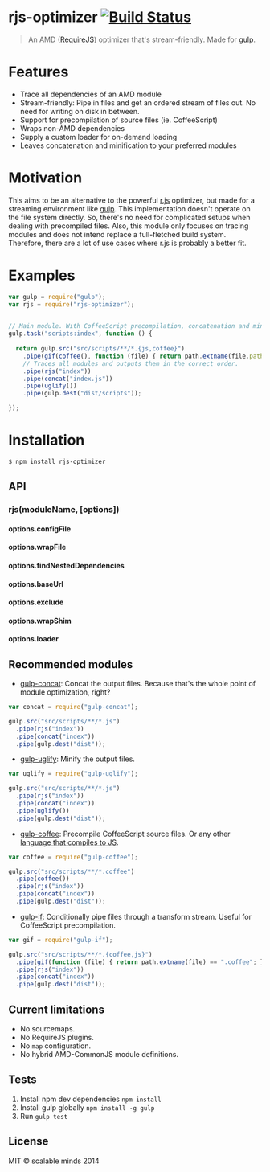 # rjs-optimizer [![Build Status](https://drone.io/github.com/scalableminds/rjs-optimizer/status.png)](https://drone.io/github.com/scalableminds/rjs-optimizer/latest)

> An AMD ([RequireJS](http://requirejs.org/)) optimizer that's stream-friendly. Made for [gulp](http://gulpjs.com/).

# Features

* Trace all dependencies of an AMD module
* Stream-friendly: Pipe in files and get an ordered stream of files out. No need for writing on disk in between.
* Support for precompilation of source files (ie. CoffeeScript)
* Wraps non-AMD dependencies
* Supply a custom loader for on-demand loading
* Leaves concatenation and minification to your preferred modules


# Motivation
This aims to be an alternative to the powerful [r.js](https://github.com/jrburke/r.js) optimizer, but made for a streaming environment like [gulp](http://gulpjs.com/). This implementation doesn't operate on the file system directly. So, there's no need for complicated setups when dealing with precompiled files. Also, this module only focuses on tracing modules and does not intend replace a full-fletched build system. Therefore, there are a lot of use cases where r.js is probably a better fit.

# Examples

```js
var gulp = require("gulp");
var rjs = require("rjs-optimizer");
 

// Main module. With CoffeeScript precompilation, concatenation and minifiying.
gulp.task("scripts:index", function () {
  
  return gulp.src("src/scripts/**/*.{js,coffee}")
    .pipe(gif(coffee(), function (file) { return path.extname(file.path) == ".coffee"; } ))
    // Traces all modules and outputs them in the correct order.
    .pipe(rjs("index"))
    .pipe(concat("index.js"))
    .pipe(uglify())
    .pipe(gulp.dest("dist/scripts"));

});
```


# Installation

```bash
$ npm install rjs-optimizer
```


## API

### rjs(moduleName, [options])

#### options.configFile
#### options.wrapFile
#### options.findNestedDependencies
#### options.baseUrl
#### options.exclude
#### options.wrapShim
#### options.loader


## Recommended modules
* [gulp-concat](https://www.npmjs.org/package/gulp-concat/): Concat the output files. Because that's the whole point of module optimization, right?

```js
var concat = require("gulp-concat");

gulp.src("src/scripts/**/*.js")
  .pipe(rjs("index"))
  .pipe(concat("index"))
  .pipe(gulp.dest("dist"));
```


* [gulp-uglify](https://www.npmjs.org/package/gulp-uglify/): Minify the output files.

```js
var uglify = require("gulp-uglify");

gulp.src("src/scripts/**/*.js")
  .pipe(rjs("index"))
  .pipe(concat("index"))
  .pipe(uglify())
  .pipe(gulp.dest("dist"));
```


* [gulp-coffee](https://www.npmjs.org/package/gulp-coffee/): Precompile CoffeeScript source files. Or any other [language that compiles to JS](https://github.com/jashkenas/coffee-script/wiki/List-of-languages-that-compile-to-JS).

```js
var coffee = require("gulp-coffee");

gulp.src("src/scripts/**/*.coffee")
  .pipe(coffee())
  .pipe(rjs("index"))
  .pipe(concat("index"))
  .pipe(gulp.dest("dist"));
```


* [gulp-if](https://www.npmjs.org/package/gulp-if/): Conditionally pipe files through a transform stream. Useful for CoffeeScript precompilation.

```js
var gif = require("gulp-if");

gulp.src("src/scripts/**/*.{coffee,js}")
  .pipe(gif(function (file) { return path.extname(file) == ".coffee"; }, coffee()))
  .pipe(rjs("index"))
  .pipe(concat("index"))
  .pipe(gulp.dest("dist"));
```


## Current limitations
* No sourcemaps.
* No RequireJS plugins.
* No `map` configuration.
* No hybrid AMD-CommonJS module definitions.

## Tests
1. Install npm dev dependencies `npm install`
2. Install gulp globally `npm install -g gulp`
3. Run `gulp test`

## License
MIT &copy; scalable minds 2014

